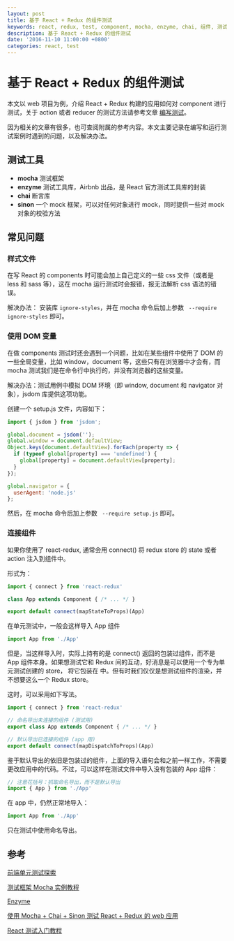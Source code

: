 ```yaml
---
layout: post
title: 基于 React + Redux 的组件测试
keywords: react, redux, test, component, mocha, enzyme, chai, 组件, 测试
description: 基于 React + Redux 的组件测试
date: '2016-11-10 11:00:00 +0800'
categories: react, test
---
```


# 基于 React + Redux 的组件测试

本文以 web 项目为例，介绍 React + Redux 构建的应用如何对 component 进行测试，关于 action 或者 reducer 的测试方法请参考文章 [编写测试](http://cn.redux.js.org/docs/recipes/WritingTests.html)。

因为相关的文章有很多，也可查阅附属的参考内容。本文主要记录在编写和运行测试案例时遇到的问题，以及解决办法。

## 测试工具

- **mocha** 测试框架
- **enzyme** 测试工具库，Airbnb 出品，是 React 官方测试工具库的封装
- **chai** 断言库
- **sinon** 一个 mock 框架，可以对任何对象进行 mock，同时提供一些对 mock 对象的校验方法

## 常见问题

### 样式文件

在写 React 的 components 时可能会加上自己定义的一些 css 文件（或者是 less 和 sass 等），这在 mocha 运行测试时会报错，报无法解析 css 语法的错误。

解决办法： 安装库 `ignore-styles`，并在 mocha 命令后加上参数 ` --require ignore-styles` 即可。

### 使用 DOM 变量

在做 components 测试时还会遇到一个问题，比如在某些组件中使用了 DOM 的一些全局变量，比如 window，document 等，这些只有在浏览器中才会有，而 mocha 测试我们是在命令行中执行的，并没有浏览器的这些变量。

解决办法：测试用例中模拟 DOM 环境（即 window, document 和 navigator 对象），jsdom 库提供这项功能。

创建一个 setup.js 文件，内容如下：

```javascript
import { jsdom } from 'jsdom';

global.document = jsdom('');
global.window = document.defaultView;
Object.keys(document.defaultView).forEach(property => {
  if (typeof global[property] === 'undefined') {
    global[property] = document.defaultView[property];
  }
});

global.navigator = {
  userAgent: 'node.js'
};
```

然后，在 mocha 命令后加上参数 ` --require setup.js` 即可。

### 连接组件

如果你使用了 react-redux, 通常会用 connect() 将 redux store 的 state 或者 action 注入到组件中。

形式为：

```javascript
import { connect } from 'react-redux'

class App extends Component { /* ... */ }

export default connect(mapStateToProps)(App)
```

在单元测试中，一般会这样导入 App 组件

```javascript
import App from './App'
```

但是，当这样导入时，实际上持有的是 connect() 返回的包装过组件，而不是 App 组件本身。如果想测试它和 Redux 间的互动，好消息是可以使用一个专为单元测试创建的 store， 将它包装在<Provider> 中。但有时我们仅仅是想测试组件的渲染，并不想要这么一个 Redux store。

这时，可以采用如下写法。

```javascript
import { connect } from 'react-redux'

// 命名导出未连接的组件 (测试用)
export class App extends Component { /* ... */ }

// 默认导出已连接的组件 (app 用)
export default connect(mapDispatchToProps)(App)
```

鉴于默认导出的依旧是包装过的组件，上面的导入语句会和之前一样工作，不需要更改应用中的代码。不过，可以这样在测试文件中导入没有包装的 App 组件：

```javascript
// 注意花括号：抓取命名导出，而不是默认导出
import { App } from './App'
```

在 app 中，仍然正常地导入：

```javascript
import App from './App'
```

只在测试中使用命名导出。


## 参考

[前端单元测试探索](https://segmentfault.com/a/1190000006933557)

[测试框架 Mocha 实例教程](http://www.ruanyifeng.com/blog/2015/12/a-mocha-tutorial-of-examples.html)

[Enzyme](http://airbnb.io/enzyme/)

[使用 Mocha + Chai + Sinon 测试 React + Redux 的 web 应用](http://zhaozhiming.github.io/blog/2015/12/19/use-mocha-and-chai-and-sinon-to-test-react-and-redux-webapp/)

[React 测试入门教程](http://www.ruanyifeng.com/blog/2016/02/react-testing-tutorial.html)
